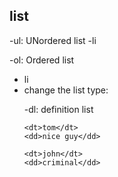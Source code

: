 ## list

-ul: UNordered list
  -li
  
-ol: Ordered list
  - li
  - change the list type:
  <ol type="a":
  1, A, a, I, i
  
-dl: definition list
 
   <dl>

    <dt>tom</dt>
    <dd>nice guy</dd>

    <dt>john</dt>
    <dd>criminal</dd>

  </dl>

